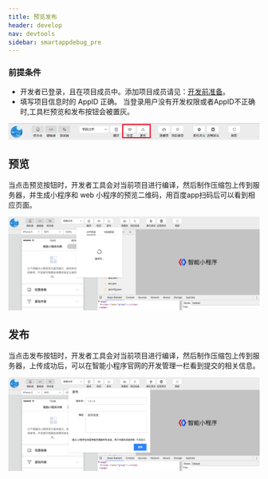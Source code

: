 ```yaml
---
title: 预览发布
header: develop
nav: devtools
sidebar: smartappdebug_pre
---
```



### 前提条件
* 开发者已登录，且在项目成员中。添加项目成员请见：<a href="https://smartprogram.baidu.com/docs/introduction/register_prepare/">开发前准备</a>。
* 填写项目信息时的 AppID 正确。
当登录用户没有开发权限或者AppID不正确时,工具栏预览和发布按钮会被置灰。

![图片](../../../img/tool/工具13.png)


## 预览

当点击预览按钮时，开发者工具会对当前项目进行编译，然后制作压缩包上传到服务器，并生成小程序和 web 小程序的预览二维码，用百度app扫码后可以看到相应页面。

![图片](../../../img/tool/工具14.png)

## 发布

当点击发布按钮时，开发者工具会对当前项目进行编译，然后制作压缩包上传到服务器，上传成功后，可以在智能小程序官网的开发管理一栏看到提交的相关信息。

![图片](../../../img/tool/工具07.png)

